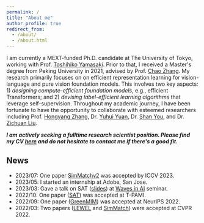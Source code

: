 ```yaml
---
permalink: /
title: "About me"
author_profile: true
redirect_from: 
  - /about/
  - /about.html
---
```


I am currently a MEXT-funded Ph.D. candidate at The University of Tokyo, working with Prof. [Toshihiko Yamasaki](https://scholar.google.com/citations?user=rE9iY5MAAAAJ&hl=en). Prior to that, I received a Master's degree from Peking University in 2021, advised by Prof. [Chao Zhang](https://scholar.google.com/citations?user=NeCCx-kAAAAJ&hl=en). My research primarily focuses on on efficient representation learning for vision-language and pure vision foundation models. This involves two key aspects: 1) *designing compute-efficient foundation models*, e.g., efficient Transformers; and 2) *devising label-efficient learning algorithms* that leverage self-supervision. Throughout my academic journey, I have been fortunate to have the opportunity to collaborate with esteemed researchers including Prof. [Hongyang Zhang](https://hongyanz.github.io/), Dr. [Yuhui Yuan](https://www.microsoft.com/en-us/research/people/yuyua/), Dr. [Shan You](https://shanyou92.github.io/), and Dr. [Zichuan Liu](https://scholar.google.com/citations?user=-H18WY8AAAAJ&hl=en).

***I am actively seeking a fulltime research scientist position. Please find my CV [here](https://drive.google.com/file/d/1dxgrTmgW-CO3ziuVexgPfztasVsKLN6V/view?usp=sharing) and do not hesitate to contact me if there's a good fit.***

## News
- 2023/07: One paper [SimMatchv2](http://openaccess.thecvf.com/content/ICCV2023/papers/Zheng_SimMatchV2_Semi-Supervised_Learning_with_Graph_Consistency_ICCV_2023_paper.pdf) was accepted by ICCV 2023.
- 2023/05: I started an internship at Adobe, San Jose.
- 2023/03: Gave a talk on SAT ([slides](https://1drv.ms/b/s!Aqnb8CZbnmQ5s3GLhODUfQcnbkxU?e=pKKhhm)) at [Waves in AI](https://events.li-lab.me/) seminar.
- 2022/10: One paper ([SAT](../_publications/2021-01-SAT.md)) was accepted at T-PAMI.
- 2022/09: One paper ([GreenMIM](../_publications/2022-05-GreenMIM.md)) was accepted at NeurIPS 2022.
- 2022/03: Two papers ([LEWEL](../_publications/2022-03-LEWEL.md) and [SimMatch](../_publications/2022-03-SimMatch.md)) were accepted at CVPR 2022.
